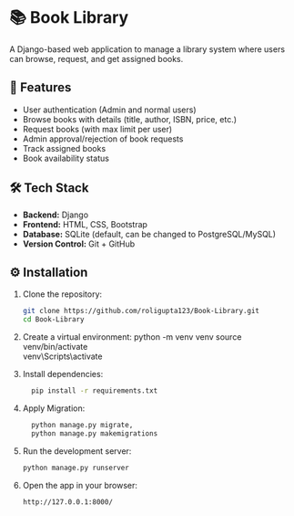 # 📚 Book Library
A Django-based web application to manage a library system where users can browse, request, and get assigned books.


## 🚀 Features
- User authentication (Admin and normal users)
- Browse books with details (title, author, ISBN, price, etc.)
- Request books (with max limit per user)
- Admin approval/rejection of book requests
- Track assigned books
- Book availability status


## 🛠️ Tech Stack
- **Backend:** Django
- **Frontend:** HTML, CSS, Bootstrap
- **Database:** SQLite (default, can be changed to PostgreSQL/MySQL)
- **Version Control:** Git + GitHub


## ⚙️ Installation

1. Clone the repository:
   ```bash
   git clone https://github.com/roligupta123/Book-Library.git
   cd Book-Library

2.  Create a virtual environment:
  python -m venv venv
  source venv/bin/activate   
  venv\Scripts\activate

3. Install dependencies:
   ```bash
     pip install -r requirements.txt

5. Apply Migration:
   ```bash
     python manage.py migrate,
     python manage.py makemigrations

6. Run the development server:
   ```bash
   python manage.py runserver

8. Open the app in your browser:
   ```bash
   http://127.0.0.1:8000/

